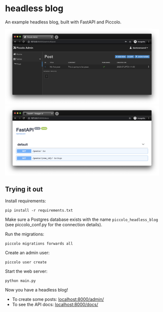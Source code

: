 # headless blog

An example headless blog, built with FastAPI and Piccolo.

![Admin](_images/admin.png?raw=true "Admin")
![FastAPI](_images/fastapi.png?raw=true "FastAPI")

## Trying it out

Install requirements:

```
pip install -r requirements.txt
```

Make sure a Postgres database exists with the name `piccolo_headless_blog` (see piccolo_conf.py for the connection details).

Run the migrations:

```
piccolo migrations forwards all
```

Create an admin user:

```
piccolo user create
```

Start the web server:

```
python main.py
```

Now you have a headless blog!

 * To create some posts: [localhost:8000/admin/](http://localhost:8000/admin/)
 * To see the API docs: [localhost:8000/docs/](http://localhost:8000/docs/)

